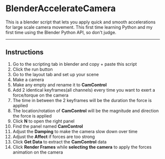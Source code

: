 # BlenderAccelerateCamera
This is a blender script that lets you apply quick and smooth accelerations for large scale camera movement. This first time learning Python and my first time using the Blender Python API, so don't judge.
<hr>
<h2>Instructions</h2>
<ol>
  <li>Go to the scripting tab in blender and copy + paste this script</li>
  <li>Click the run button</li>
  <li>Go to the layout tab and set up your scene</li>
  <li>Make a camera</li>
  <li>Make any empty and rename it to <b>CamControl</b></li>
  <li>Add 2 identical keyframes(all channels) every time you want to exert a force/torque on the camera</li>
  <li>The time in between the 2 keyframes will be the duration the force is applied</li>
  <li>The location/rotation of <b>CamControl</b> will be the magnitude and direction the force is applied</li>
  <li>Click <b>N</b> to open the right panel</li>
  <li>Find the panel named <b>CamControl</b></li>
  <li>Adjust the <b>Damping</b> to make the camera slow down over time</li>
  <li>Adjust the <b>Affect</b> if forces are too strong</li>
  <li>Click <b>Get Data</b> to extract the <b>CamControl</b> data</li>
  <li>Click <b>Render Frames</b> while <b>selecting the camera</b> to apply the forces animation on the camera</li>
</ol>
